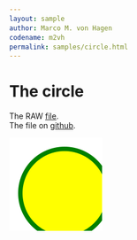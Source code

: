 ```yaml
---
layout: sample
author: Marco M. von Hagen
codename: m2vh
permalink: samples/circle.html
---
```


# The circle

The RAW [file](https://raw.githubusercontent.com/M2vH/websitetest/gh-pages/_samples/svg/circle.svg).  
The file on [github](https://github.com/M2vH/websitetest/blob/gh-pages/_samples/svg/circle.svg).

<object data="./svg/circle.svg" type="image/svg+xml" id="mycircle">
<img src="https://raw.githubusercontent.com/M2vH/websitetest/gh-pages/_samples/svg/circle.svg?sanitize=true">
</object>
